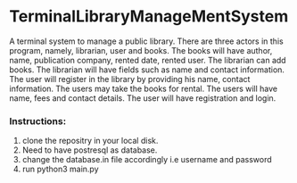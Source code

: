 # TerminalLibraryManageMentSystem
A terminal system to manage a public library.
There are three actors in this program, namely, librarian, user and books.
The books will have author, name, publication company, rented date, rented user.
The librarian can add books.
The librarian will have fields such as name and contact information.
The user will register in the library by providing his name, contact information.
The users may take the books for rental. The users will have name, fees and contact details.
The user will have registration and login.

### Instructions:
  1. clone the repositry in your local disk.
  2. Need to have postresql as database.
  3. change the database.in file accordingly i.e username and password
  4. run python3 main.py
